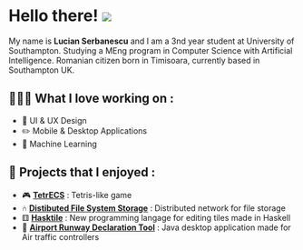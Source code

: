 # Hello there! <img src= "http://i.imgur.com/L6deEh0.gif" >

My name is **Lucian Serbanescu** and I am a 3nd year student at University of Southampton. Studying a MEng program in Computer Science with Artificial Intelligence. Romanian citizen born in Timisoara, currently based in Southampton UK. 

## 👨🏻‍💻 What I love working on :

- 📱 UI & UX Design
- ✏️ Mobile & Desktop Applications
- 🧠 Machine Learning

## 🥁 Projects that I enjoyed :

- 🎮 **[TetrECS]** : Tetris-like game
- ⑃ **[Distibuted File System Storage]** : Distributed network for file storage
- ⚅ **[Hasktile]** : New programming langage for editing tiles made in Haskell
- 🛫 **[Airport Runway Declaration Tool]** : Java desktop application made for Air traffic controllers


[TetrECS]: https://github.com/lucianjunior/tetrecs
[Distibuted File System Storage]: https://github.com/lucianjunior/DistributedFileSystemStorage
[Hasktile]: https://github.com/LucianSerbanescu/HaskTile
[Airport Runway Declaration Tool]: https://github.com/LucianSerbanescu/AirportRunwayRedeclarationTool

